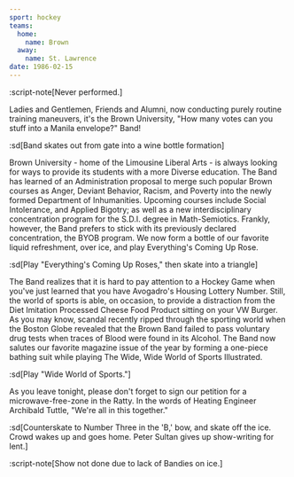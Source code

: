 ```yaml
---
sport: hockey
teams:
  home:
    name: Brown
  away:
    name: St. Lawrence
date: 1986-02-15
---
```


:script-note[Never performed.]

Ladies and Gentlemen, Friends and Alumni, now conducting purely routine training maneuvers, it's the Brown University, "How many votes can you stuff into a Manila envelope?" Band!

:sd[Band skates out from gate into a wine bottle formation]

Brown University - home of the Limousine Liberal Arts - is always looking for ways to provide its students with a more Diverse education. The Band has learned of an Administration proposal to merge such popular Brown courses as Anger, Deviant Behavior, Racism, and Poverty into the newly formed Department of Inhumanities. Upcoming courses include Social Intolerance, and Applied Bigotry; as well as a new interdisciplinary concentration program for the S.D.I. degree in Math-Semiotics. Frankly, however, the Band prefers to stick with its previously declared concentration, the BYOB program. We now form a bottle of our favorite liquid refreshment, over ice, and play Everything's Coming Up Rose.

:sd[Play "Everything's Coming Up Roses," then skate into a triangle]

The Band realizes that it is hard to pay attention to a Hockey Game when you've just learned that you have Avogadro's Housing Lottery Number. Still, the world of sports is able, on occasion, to provide a distraction from the Diet Imitation Processed Cheese Food Product sitting on your VW Burger. As you may know, scandal recently ripped through the sporting world when the Boston Globe revealed that the Brown Band failed to pass voluntary drug tests when traces of Blood were found in its Alcohol. The Band now salutes our favorite magazine issue of the year by forming a one-piece bathing suit while playing The Wide, Wide World of Sports Illustrated.

:sd[Play "Wide World of Sports."]

As you leave tonight, please don't forget to sign our petition for a microwave-free-zone in the Ratty. In the words of Heating Engineer Archibald Tuttle, "We're all in this together."

:sd[Counterskate to Number Three in the 'B,' bow, and skate off the ice. Crowd wakes up and goes home. Peter Sultan gives up show-writing for lent.]

:script-note[Show not done due to lack of Bandies on ice.]
